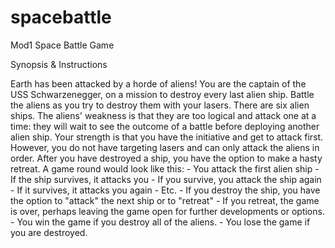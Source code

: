 # spacebattle
Mod1 Space Battle Game

Synopsis & Instructions

Earth has been attacked by a horde of aliens! You are the captain of the USS Schwarzenegger, on a mission to destroy every last alien ship. Battle the aliens as you try to destroy them with your lasers. There are six alien ships. The aliens' weakness is that they are too logical and attack one at a time: they will wait to see the outcome of a battle before deploying another alien ship. Your strength is that you have the initiative and get to attack first. However, you do not have targeting lasers and can only attack the aliens in order. After you have destroyed a ship, you have the option to make a hasty retreat. A game round would look like this: - You attack the first alien ship - If the ship survives, it attacks you - If you survive, you attack the ship again - If it survives, it attacks you again - Etc. - If you destroy the ship, you have the option to "attack" the next ship or to "retreat" - If you retreat, the game is over, perhaps leaving the game open for further developments or options. - You win the game if you destroy all of the aliens. - You lose the game if you are destroyed.